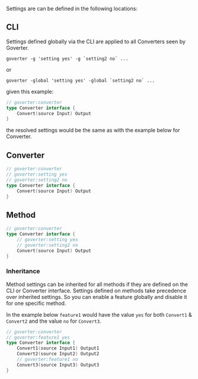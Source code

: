 Settings are can be defined in the following locations:

## CLI

Settings defined globally via the CLI are applied to all Converters seen by
Goverter.

```
goverter -g 'setting yes' -g `setting2 no` ...
```

or

```
goverter -global 'setting yes' -global `setting2 no` ...
```

given this example:

```go
// goverter:converter
type Converter interface {
    Convert(source Input) Output
}
```

the resolved settings would be the same as with the example below for Converter.

## Converter

```go
// goverter:converter
// goverter:setting yes
// goverter:setting2 no
type Converter interface {
    Convert(source Input) Output
}
```

## Method

```go
// goverter:converter
type Converter interface {
    // goverter:setting yes
    // goverter:setting2 no
    Convert(source Input) Output
}
```

### Inheritance

Method settings can be inherited for all methods if they are defined on the CLI
or Converter interface. Settings defined on methods take precedence over
inherited settings. So you can enable a feature globally and disable it for one
specific method.

In the example below `feature1` would have the value `yes` for both `Convert1` &
`Convert2` and the value `no` for `Convert3`.

```go
// goverter:converter
// goverter:feature1 yes
type Converter interface {
    Convert1(source Input1) Output1
    Convert2(source Input2) Output2
    // goverter:feature1 no
    Convert3(source Input3) Output3
}
```
